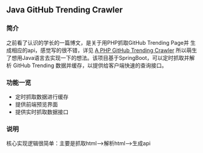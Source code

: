 ## Java GitHub Trending Crawler
### 简介
之前看了认识的学长的一篇博文，是关于用PHP抓取GitHub Trending Page并
生成相应的api，感觉写的很不错，详见
[A PHP GitHub Trending Crawler](https://kangzubin.com/github-trending-crawler/)
所以萌生了想用Java语言去实现一下的想法。该项目基于SpringBoot，可以定时抓取并解析
GitHub Trending 数据并缓存，以提供给客户端快速的查询接口。
### 功能一览
- 定时抓取数据进行缓存
- 提供前端预览界面
- 提供实时抓取数据接口
### 说明
核心实现逻辑很简单：主要是抓取html-->解析html-->生成api
